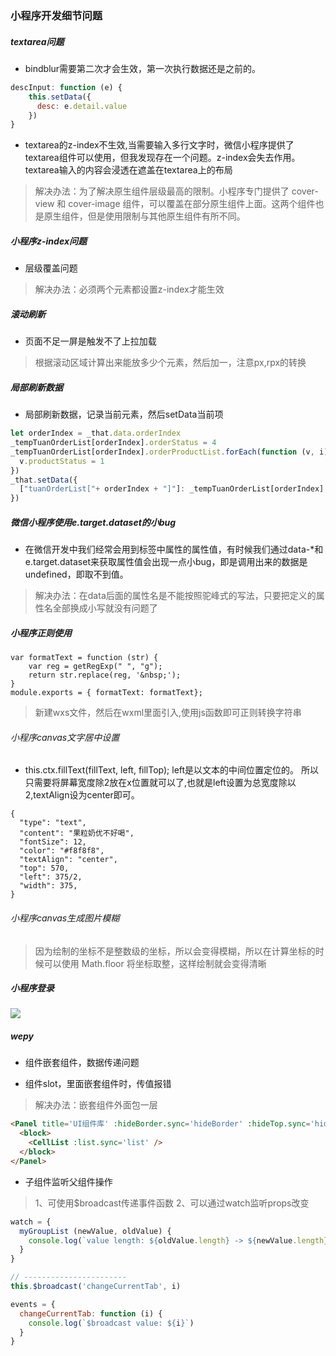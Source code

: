 ### 小程序开发细节问题

##### textarea问题
- bindblur需要第二次才会生效，第一次执行数据还是之前的。
```js
descInput: function (e) {
    this.setData({
      desc: e.detail.value
    })
}
```
- textarea的z-index不生效,当需要输入多行文字时，微信小程序提供了textarea组件可以使用，但我发现存在一个问题。z-index会失去作用。textarea输入的内容会浸透在遮盖在textarea上的布局

> 解决办法：为了解决原生组件层级最高的限制。小程序专门提供了 cover-view 和 cover-image 组件，可以覆盖在部分原生组件上面。这两个组件也是原生组件，但是使用限制与其他原生组件有所不同。

##### 小程序z-index问题

- 层级覆盖问题
> 解决办法：必须两个元素都设置z-index才能生效



##### 滚动刷新

- 页面不足一屏是触发不了上拉加载
> 根据滚动区域计算出来能放多少个元素，然后加一，注意px,rpx的转换

##### 局部刷新数据

- 局部刷新数据，记录当前元素，然后setData当前项
```js
let orderIndex = _that.data.orderIndex
_tempTuanOrderList[orderIndex].orderStatus = 4
_tempTuanOrderList[orderIndex].orderProductList.forEach(function (v, i) {
  v.productStatus = 1
})
_that.setData({
  ["tuanOrderList["+ orderIndex + "]"]: _tempTuanOrderList[orderIndex]
})
```

##### 微信小程序使用e.target.dataset的小bug
- 在微信开发中我们经常会用到标签中属性的属性值，有时候我们通过data-*和 e.target.dataset来获取属性值会出现一点小bug，即是调用出来的数据是undefined，即取不到值。 

> 解决办法：在data后面的属性名是不能按照驼峰式的写法，只要把定义的属性名全部换成小写就没有问题了

##### 小程序正则使用
```$js
var formatText = function (str) {
    var reg = getRegExp(" ", "g");
    return str.replace(reg, '&nbsp;');
}
module.exports = { formatText: formatText};
```
> 新建wxs文件，然后在wxml里面引入,使用js函数即可正则转换字符串

###### 小程序canvas文字居中设置
-  this.ctx.fillText(fillText, left, fillTop); left是以文本的中间位置定位的。
  所以只需要将屏幕宽度除2放在x位置就可以了,也就是left设置为总宽度除以2,textAlign设为center即可。
  
```$js
{
  "type": "text",
  "content": "果粒奶优不好喝",
  "fontSize": 12,
  "color": "#f8f8f8",
  "textAlign": "center",
  "top": 570,
  "left": 375/2,
  "width": 375,
}
```

###### 小程序canvas生成图片模糊
> 因为绘制的坐标不是整数级的坐标，所以会变得模糊，所以在计算坐标的时候可以使用 Math.floor 将坐标取整，这样绘制就会变得清晰

##### 小程序登录

![](http://pc1g4qy0i.bkt.clouddn.com//upload/wxlogin.png)

##### wepy

- 组件嵌套组件，数据传递问题

- 组件slot，里面嵌套组件时，传值报错
> 解决办法：嵌套组件外面包一层<block></block>
```html
<Panel title='UI组件库' :hideBorder.sync='hideBorder' :hideTop.sync='hideTop'>
  <block>
    <CellList :list.sync='list' />
  </block>
</Panel>
```
- 子组件监听父组件操作
> 1、可使用$broadcast传递事件函数
> 2、可以通过watch监听props改变
```js
watch = {
  myGroupList (newValue, oldValue) {
    console.log(`value length: ${oldValue.length} -> ${newValue.length}`)
  }
}

// -----------------------
this.$broadcast('changeCurrentTab', i)

events = {
  changeCurrentTab: function (i) {
    console.log(`$broadcast value: ${i}`)
  }
}
```
